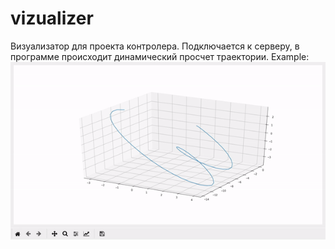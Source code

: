 # vizualizer
Визуализатор для проекта контролера. Подключается к серверу, в программе происходит динамический просчет траектории. Example:
![](ezgif.com-video-to-gif.gif)
